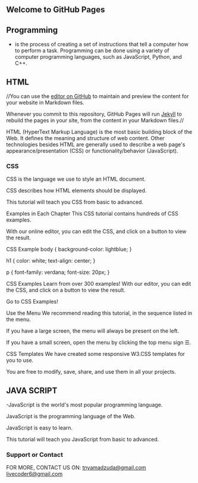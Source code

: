 ## Welcome to GitHub Pages
## Programming 
- is the process of creating a set of instructions that tell a computer how to perform a task. Programming can be done using a variety of computer programming languages, such as   JavaScript, Python, and C++.
## HTML

 //You can use the [editor on GitHub](https://github.com/Tin-Tinez/template/edit/main/README.md) to maintain and preview the content for your website in Markdown files.

Whenever you commit to this repository, GitHub Pages will run [Jekyll](https://jekyllrb.com/) to rebuild the pages in your site, from the content in your Markdown files.//

HTML (HyperText Markup Language) is the most basic building block of the Web. It defines the meaning and structure of web content. Other technologies besides HTML are generally used to describe a web page's appearance/presentation (CSS) or functionality/behavior (JavaScript).
### CSS

CSS is the language we use to style an HTML document.

CSS describes how HTML elements should be displayed.

This tutorial will teach you CSS from basic to advanced.

Examples in Each Chapter
This CSS tutorial contains hundreds of CSS examples.

With our online editor, you can edit the CSS, and click on a button to view the result.

CSS Example
body {
  background-color: lightblue;
}

h1 {
  color: white;
  text-align: center;
}

p {
  font-family: verdana;
  font-size: 20px;
}

CSS Examples
Learn from over 300 examples! With our editor, you can edit the CSS, and click on a button to view the result.

Go to CSS Examples!

Use the Menu
We recommend reading this tutorial, in the sequence listed in the menu.

If you have a large screen, the menu will always be present on the left.

If you have a small screen, open the menu by clicking the top menu sign ☰.

CSS Templates
We have created some responsive W3.CSS templates for you to use.

You are free to modify, save, share, and use them in all your projects.

## JAVA SCRIPT

-JavaScript is the world's most popular programming language.

JavaScript is the programming language of the Web.

JavaScript is easy to learn.

This tutorial will teach you JavaScript from basic to advanced.

### Support or Contact

FOR MORE, CONTACT US ON:
tnyamadzuda@gmail.com
livecoder6@gmail.com
